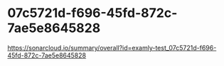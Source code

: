 # 07c5721d-f696-45fd-872c-7ae5e8645828
https://sonarcloud.io/summary/overall?id=examly-test_07c5721d-f696-45fd-872c-7ae5e8645828
